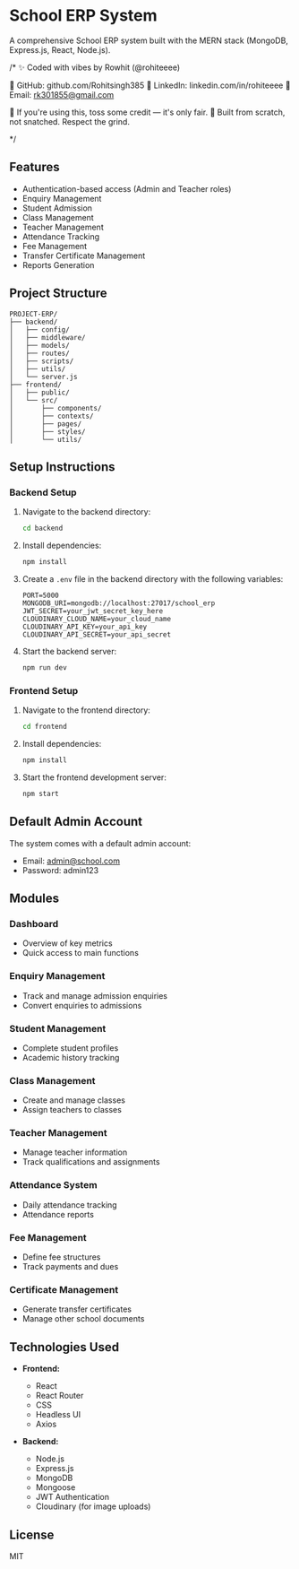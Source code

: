# School ERP System

A comprehensive School ERP system built with the MERN stack (MongoDB, Express.js, React, Node.js).

/*
  ✨ Coded with vibes by Rowhit (@rohiteeee)

  🔗 GitHub:   github.com/Rohitsingh385
  💼 LinkedIn: linkedin.com/in/rohiteeee
  📧 Email:    rk301855@gmail.com

  🧃 If you're using this, toss some credit — it's only fair.
  🧠 Built from scratch, not snatched. Respect the grind.
  
*/

## Features

- Authentication-based access (Admin and Teacher roles)
- Enquiry Management
- Student Admission
- Class Management
- Teacher Management
- Attendance Tracking
- Fee Management
- Transfer Certificate Management
- Reports Generation

## Project Structure

```
PROJECT-ERP/
├── backend/
│   ├── config/
│   ├── middleware/
│   ├── models/
│   ├── routes/
│   ├── scripts/
│   ├── utils/
│   └── server.js
├── frontend/
│   ├── public/
│   └── src/
│       ├── components/
│       ├── contexts/
│       ├── pages/
│       ├── styles/
│       └── utils/
```

## Setup Instructions

### Backend Setup

1. Navigate to the backend directory:
   ```bash
   cd backend
   ```

2. Install dependencies:
   ```bash
   npm install
   ```

3. Create a `.env` file in the backend directory with the following variables:
   ```
   PORT=5000
   MONGODB_URI=mongodb://localhost:27017/school_erp
   JWT_SECRET=your_jwt_secret_key_here
   CLOUDINARY_CLOUD_NAME=your_cloud_name
   CLOUDINARY_API_KEY=your_api_key
   CLOUDINARY_API_SECRET=your_api_secret
   ```

4. Start the backend server:
   ```bash
   npm run dev
   ```

### Frontend Setup

1. Navigate to the frontend directory:
   ```bash
   cd frontend
   ```

2. Install dependencies:
   ```bash
   npm install
   ```

3. Start the frontend development server:
   ```bash
   npm start
   ```

## Default Admin Account

The system comes with a default admin account:
- Email: admin@school.com
- Password: admin123

## Modules

### Dashboard
- Overview of key metrics
- Quick access to main functions

### Enquiry Management
- Track and manage admission enquiries
- Convert enquiries to admissions

### Student Management
- Complete student profiles
- Academic history tracking

### Class Management
- Create and manage classes
- Assign teachers to classes

### Teacher Management
- Manage teacher information
- Track qualifications and assignments

### Attendance System
- Daily attendance tracking
- Attendance reports

### Fee Management
- Define fee structures
- Track payments and dues

### Certificate Management
- Generate transfer certificates
- Manage other school documents

## Technologies Used

- **Frontend:**
  - React
  - React Router
  - CSS
  - Headless UI
  - Axios

- **Backend:**
  - Node.js
  - Express.js
  - MongoDB
  - Mongoose
  - JWT Authentication
  - Cloudinary (for image uploads)

## License
MIT